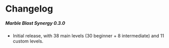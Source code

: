 # Changelog
##### Marble Blast Synergy 0.3.0
-  Initial release, with 38 main levels (30 beginner + 8 intermediate) and 11 custom levels.